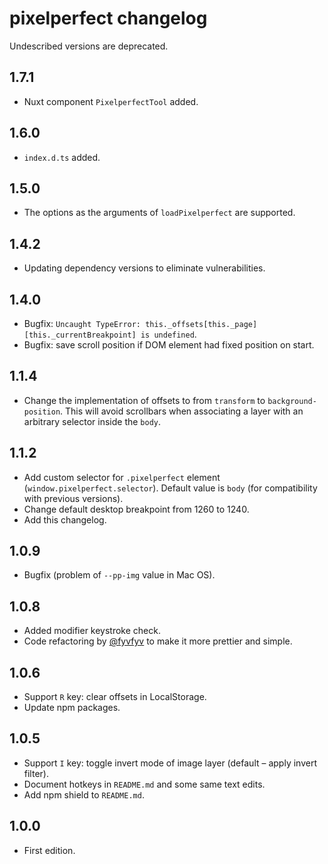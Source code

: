 # pixelperfect changelog

Undescribed versions are deprecated.

## 1.7.1

- Nuxt component `PixelperfectTool` added.

## 1.6.0

- `index.d.ts` added.

## 1.5.0

- The options as the arguments of `loadPixelperfect` are supported.

## 1.4.2

- Updating dependency versions to eliminate vulnerabilities.

## 1.4.0

- Bugfix: `Uncaught TypeError: this._offsets[this._page][this._currentBreakpoint] is undefined`.
- Bugfix: save scroll position if DOM element had fixed position on start.

## 1.1.4

- Change the implementation of offsets to from `transform` to `background-position`. This will avoid scrollbars when associating a layer with an arbitrary selector inside the `body`.

## 1.1.2

- Add custom selector for `.pixelperfect` element (`window.pixelperfect.selector`). Default value is `body` (for compatibility with previous versions).
- Change default desktop breakpoint from 1260 to 1240.
- Add this changelog.

## 1.0.9

- Bugfix (problem of `--pp-img` value in Mac OS).

## 1.0.8

- Added modifier keystroke check.
- Code refactoring by [@fyvfyv](https://github.com/fyvfyv) to make it more prettier and simple.

## 1.0.6

- Support `R` key: clear offsets in LocalStorage.
- Update npm packages.

## 1.0.5

- Support `I` key: toggle invert mode of image layer (default – apply invert filter).
- Document hotkeys in `README.md` and some same text edits.
- Add npm shield to `README.md`.

## 1.0.0

- First edition.
